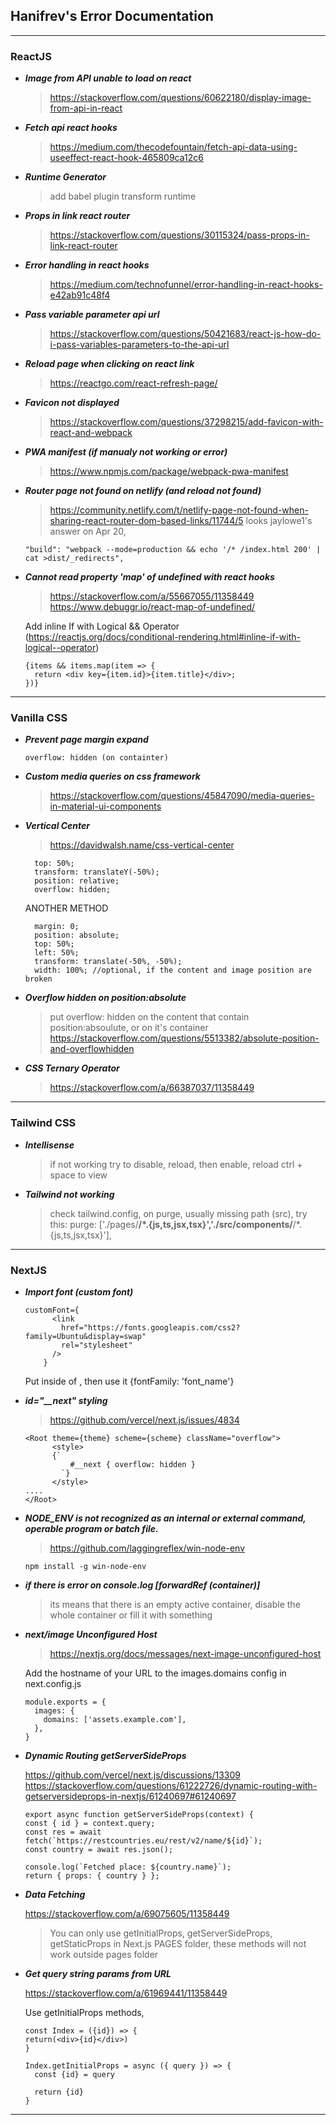 ## Hanifrev's Error Documentation

---

### ReactJS

- **_Image from API unable to load on react_**
  > https://stackoverflow.com/questions/60622180/display-image-from-api-in-react
- **_Fetch api react hooks_**
  > https://medium.com/thecodefountain/fetch-api-data-using-useeffect-react-hook-465809ca12c6
- **_Runtime Generator_**
  > add babel plugin transform runtime
- **_Props in link react router_**
  > https://stackoverflow.com/questions/30115324/pass-props-in-link-react-router
- **_Error handling in react hooks_**
  > https://medium.com/technofunnel/error-handling-in-react-hooks-e42ab91c48f4
- **_Pass variable parameter api url_**
  > https://stackoverflow.com/questions/50421683/react-js-how-do-i-pass-variables-parameters-to-the-api-url
- **_Reload page when clicking on react link_**
  > https://reactgo.com/react-refresh-page/
- **_Favicon not displayed_**
  > https://stackoverflow.com/questions/37298215/add-favicon-with-react-and-webpack
- **_PWA manifest (if manualy not working or error)_**
  > https://www.npmjs.com/package/webpack-pwa-manifest
- **_Router page not found on netlify (and reload not found)_**

  > https://community.netlify.com/t/netlify-page-not-found-when-sharing-react-router-dom-based-links/11744/5 looks jaylowe1's answer on Apr 20,

  ```
  "build": "webpack --mode=production && echo '/* /index.html 200' | cat >dist/_redirects",
  ```
- **_Cannot read property 'map' of undefined with react hooks_**
  > https://stackoverflow.com/a/55667055/11358449
  > https://www.debuggr.io/react-map-of-undefined/

  Add inline If with Logical && Operator (https://reactjs.org/docs/conditional-rendering.html#inline-if-with-logical--operator)
  ```
  {items && items.map(item => {
    return <div key={item.id}>{item.title}</div>;
  })}
  ```

---

### Vanilla CSS

- **_Prevent page margin expand_**
  ```
  overflow: hidden (on containter)
  ```
- **_Custom media queries on css framework_**

  > https://stackoverflow.com/questions/45847090/media-queries-in-material-ui-components

- **_Vertical Center_**

  > https://davidwalsh.name/css-vertical-center

  ```
    top: 50%;
    transform: translateY(-50%);
    position: relative;
    overflow: hidden;
  ```

  ANOTHER METHOD

  ```
    margin: 0;
    position: absolute;
    top: 50%;
    left: 50%;
    transform: translate(-50%, -50%);
    width: 100%; //optional, if the content and image position are broken
  ```

- **_Overflow hidden on position:absolute_**

  > put overflow: hidden on the content that contain position:absoulute, or on it's container
  > https://stackoverflow.com/questions/5513382/absolute-position-and-overflowhidden

- **_CSS Ternary Operator_**
  > https://stackoverflow.com/a/66387037/11358449
---

### Tailwind CSS

- **_Intellisense_**
  > if not working try to disable, reload, then enable, reload ctrl + space to view

- **_Tailwind not working_**
  > check tailwind.config, on purge, usually missing  path (src), try this:
  purge: ['./pages/**/*.{js,ts,jsx,tsx}','./src/components/**/*.{js,ts,jsx,tsx}'],
---

### NextJS

- **_Import font (custom font)_**

  >

  ```
  customFont={
        <link
          href="https://fonts.googleapis.com/css2?family=Ubuntu&display=swap"
          rel="stylesheet"
        />
      }
  ```

  Put inside of <head />, then use it {fontFamily: 'font_name'}

- **_id="\_\_next" styling_**
  > https://github.com/vercel/next.js/issues/4834
  ```
  <Root theme={theme} scheme={scheme} className="overflow">
    	<style>
        {`
      	    #__next { overflow: hidden }
          `}
    	</style>
  ....
  </Root>
  ```
- **_NODE_ENV is not recognized as an internal or external command, operable program or batch file._**

  > https://github.com/laggingreflex/win-node-env

  ```
  npm install -g win-node-env
  ```

- **_if there is error on console.log [forwardRef (container)]_**
  > its means that there is an empty active container,
  > disable the whole container or fill it with something

- **_next/image Unconfigured Host_**
  > https://nextjs.org/docs/messages/next-image-unconfigured-host

  Add the hostname of your URL to the images.domains config in next.config.js

  ```
  module.exports = {
    images: {
      domains: ['assets.example.com'],
    },
  }
  ```

- **_Dynamic Routing getServerSideProps_**

  >
  https://github.com/vercel/next.js/discussions/13309
  https://stackoverflow.com/questions/61222726/dynamic-routing-with-getserversideprops-in-nextjs/61240697#61240697
  ```
  export async function getServerSideProps(context) {
  const { id } = context.query;
  const res = await fetch(`https://restcountries.eu/rest/v2/name/${id}`);
  const country = await res.json();

  console.log(`Fetched place: ${country.name}`);
  return { props: { country } };

  ```
- **_Data Fetching_**
  >
  https://stackoverflow.com/a/69075605/11358449
  >
  
  > You can only use getInitialProps, getServerSideProps, getStaticProps in Next.js PAGES folder, these methods will not work outside pages folder

- **_Get query string params from URL_**
  >
  https://stackoverflow.com/a/61969441/11358449
  >
  Use getInitialProps methods, 
  ```
  const Index = ({id}) => {
  return(<div>{id}</div>)
  }

  Index.getInitialProps = async ({ query }) => {
    const {id} = query

    return {id}
  }
  ```
---
